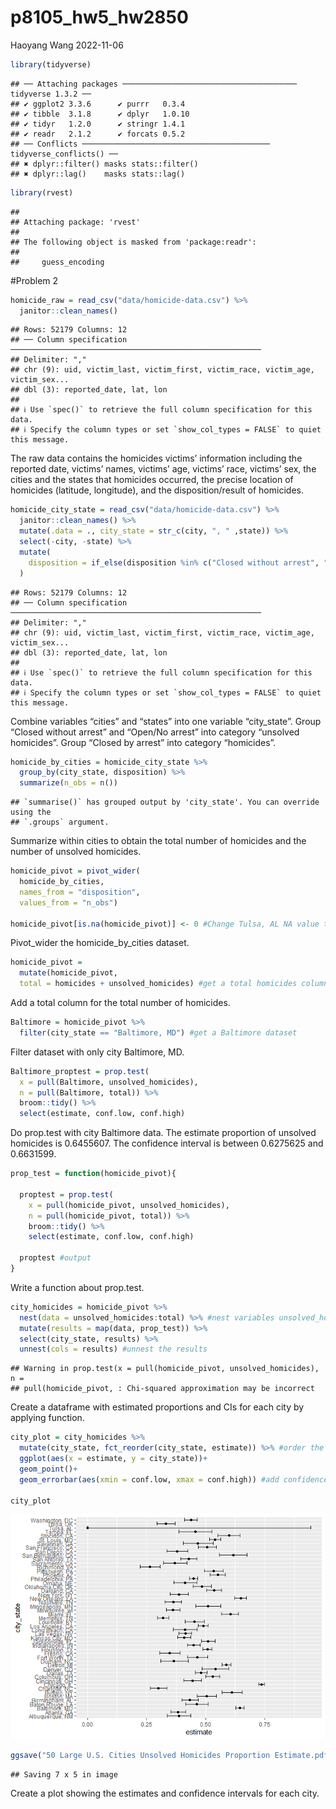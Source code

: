 p8105_hw5_hw2850
================
Haoyang Wang
2022-11-06

``` r
library(tidyverse)
```

    ## ── Attaching packages ─────────────────────────────────────── tidyverse 1.3.2 ──
    ## ✔ ggplot2 3.3.6      ✔ purrr   0.3.4 
    ## ✔ tibble  3.1.8      ✔ dplyr   1.0.10
    ## ✔ tidyr   1.2.0      ✔ stringr 1.4.1 
    ## ✔ readr   2.1.2      ✔ forcats 0.5.2 
    ## ── Conflicts ────────────────────────────────────────── tidyverse_conflicts() ──
    ## ✖ dplyr::filter() masks stats::filter()
    ## ✖ dplyr::lag()    masks stats::lag()

``` r
library(rvest)
```

    ## 
    ## Attaching package: 'rvest'
    ## 
    ## The following object is masked from 'package:readr':
    ## 
    ##     guess_encoding

\#Problem 2

``` r
homicide_raw = read_csv("data/homicide-data.csv") %>% 
  janitor::clean_names()
```

    ## Rows: 52179 Columns: 12
    ## ── Column specification ────────────────────────────────────────────────────────
    ## Delimiter: ","
    ## chr (9): uid, victim_last, victim_first, victim_race, victim_age, victim_sex...
    ## dbl (3): reported_date, lat, lon
    ## 
    ## ℹ Use `spec()` to retrieve the full column specification for this data.
    ## ℹ Specify the column types or set `show_col_types = FALSE` to quiet this message.

The raw data contains the homicides victims’ information including the
reported date, victims’ names, victims’ age, victims’ race, victims’
sex, the cities and the states that homicides occurred, the precise
location of homicides (latitude, longitude), and the disposition/result
of homicides.

``` r
homicide_city_state = read_csv("data/homicide-data.csv") %>% 
  janitor::clean_names() %>% 
  mutate(.data = ., city_state = str_c(city, ", " ,state)) %>% 
  select(-city, -state) %>% 
  mutate(
    disposition = if_else(disposition %in% c("Closed without arrest", "Open/No arrest"), "unsolved_homicides", "homicides") 
  )
```

    ## Rows: 52179 Columns: 12
    ## ── Column specification ────────────────────────────────────────────────────────
    ## Delimiter: ","
    ## chr (9): uid, victim_last, victim_first, victim_race, victim_age, victim_sex...
    ## dbl (3): reported_date, lat, lon
    ## 
    ## ℹ Use `spec()` to retrieve the full column specification for this data.
    ## ℹ Specify the column types or set `show_col_types = FALSE` to quiet this message.

Combine variables “cities” and “states” into one variable “city_state”.
Group “Closed without arrest” and “Open/No arrest” into category
“unsolved homicides”. Group “Closed by arrest” into category
“homicides”.

``` r
homicide_by_cities = homicide_city_state %>% 
  group_by(city_state, disposition) %>% 
  summarize(n_obs = n())
```

    ## `summarise()` has grouped output by 'city_state'. You can override using the
    ## `.groups` argument.

Summarize within cities to obtain the total number of homicides and the
number of unsolved homicides.

``` r
homicide_pivot = pivot_wider(
  homicide_by_cities,
  names_from = "disposition",
  values_from = "n_obs") 

homicide_pivot[is.na(homicide_pivot)] <- 0 #Change Tulsa, AL NA value to 0
```

Pivot_wider the homicide_by_cities dataset.

``` r
homicide_pivot = 
  mutate(homicide_pivot,
  total = homicides + unsolved_homicides) #get a total homicides column by adding homicides and unsolved homicides
```

Add a total column for the total number of homicides.

``` r
Baltimore = homicide_pivot %>% 
  filter(city_state == "Baltimore, MD") #get a Baltimore dataset
```

Filter dataset with only city Baltimore, MD.

``` r
Baltimore_proptest = prop.test(
  x = pull(Baltimore, unsolved_homicides),
  n = pull(Baltimore, total)) %>% 
  broom::tidy() %>% 
  select(estimate, conf.low, conf.high)
```

Do prop.test with city Baltimore data. The estimate proportion of
unsolved homicides is 0.6455607. The confidence interval is between
0.6275625 and 0.6631599.

``` r
prop_test = function(homicide_pivot){
  
  proptest = prop.test(
    x = pull(homicide_pivot, unsolved_homicides),
    n = pull(homicide_pivot, total)) %>% 
    broom::tidy() %>% 
    select(estimate, conf.low, conf.high)
  
  proptest #output
}
```

Write a function about prop.test.

``` r
city_homicides = homicide_pivot %>% 
  nest(data = unsolved_homicides:total) %>% #nest variables unsolved_homicides and total within tidied homicide_pivot dataset 
  mutate(results = map(data, prop_test)) %>% 
  select(city_state, results) %>% 
  unnest(cols = results) #unnest the results
```

    ## Warning in prop.test(x = pull(homicide_pivot, unsolved_homicides), n =
    ## pull(homicide_pivot, : Chi-squared approximation may be incorrect

Create a dataframe with estimated proportions and CIs for each city by
applying function.

``` r
city_plot = city_homicides %>% 
  mutate(city_state, fct_reorder(city_state, estimate)) %>% #order the cities by their estimate proportion
  ggplot(aes(x = estimate, y = city_state))+
  geom_point()+
  geom_errorbar(aes(xmin = conf.low, xmax = conf.high)) #add confidence interval

city_plot 
```

![](p8105_hw5_hw2850_files/figure-gfm/unnamed-chunk-11-1.png)<!-- -->

``` r
ggsave("50 Large U.S. Cities Unsolved Homicides Proportion Estimate.pdf", plot = city_plot)
```

    ## Saving 7 x 5 in image

Create a plot showing the estimates and confidence intervals for each
city.
